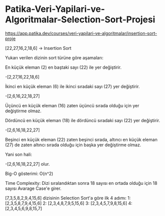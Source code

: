 # Patika-Veri-Yapilari-ve-Algoritmalar-Selection-Sort-Projesi

https://app.patika.dev/courses/veri-yapilari-ve-algoritmalar/insertion-sort-proje

[22,27,16,2,18,6] -> Insertion Sort

Yukarı verilen dizinin sort türüne göre aşamaları:

En küçük eleman (2) en baştaki sayı (22) ile yer değiştirir.

-[2,27,16,22,18,6]

İkinci en küçük eleman (6) ile ikinci sıradaki sayı (27) yer değiştirir.

-[2,6,16,22,18,27]

Üçüncü en küçük eleman (16) zaten üçüncü sırada olduğu için yer değiştirme olmaz.

Dördüncü en küçük eleman (18) ile dördüncü sıradaki sayı (22) yer değiştirir.

-[2,6,16,18,22,27]

Beşinci en küçük eleman (22) zaten beşinci sırada, altıncı en küçük eleman (27) de zaten altıncı sırada olduğu için başka yer değiştirme olmaz.

Yani son hali:

-[2,6,16,18,22,27] olur.

Big-O gösterimi: O(n^2)

Time Complexity: Dizi sıralandıktan sonra 18 sayısı en ortada olduğu için 18 sayısı Avarage Case'e girer.

[7,3,5,8,2,9,4,15,6] dizisinin Selection Sort'a göre ilk 4 adımı:
1: [2,3,5,8,7,9,4,15,6]
2: [2,3,4,8,7,9,5,15,6]
3: [2,3,4,5,7,9,8,15,6]
4: [2,3,4,5,6,9,8,15,7]
